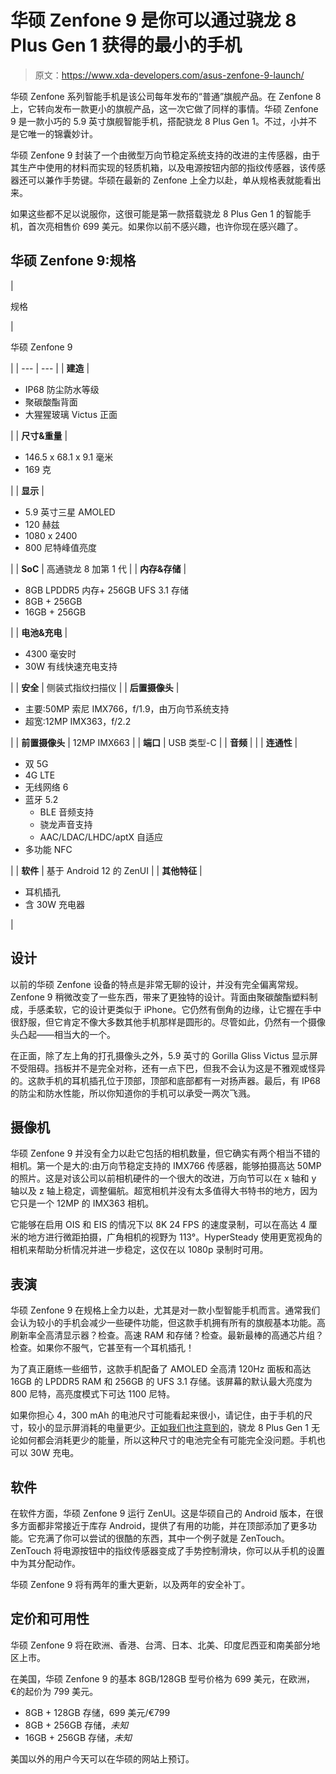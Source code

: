# 华硕 Zenfone 9 是你可以通过骁龙 8 Plus Gen 1 获得的最小的手机

> 原文：<https://www.xda-developers.com/asus-zenfone-9-launch/>

华硕 Zenfone 系列智能手机是该公司每年发布的“普通”旗舰产品。在 Zenfone 8 上，它转向发布一款更小的旗舰产品，这一次它做了同样的事情。华硕 Zenfone 9 是一款小巧的 5.9 英寸旗舰智能手机，搭配骁龙 8 Plus Gen 1。不过，小并不是它唯一的锦囊妙计。

华硕 Zenfone 9 封装了一个由微型万向节稳定系统支持的改进的主传感器，由于其生产中使用的材料而实现的轻质机箱，以及电源按钮内部的指纹传感器，该传感器还可以兼作手势键。华硕在最新的 Zenfone 上全力以赴，单从规格表就能看出来。

如果这些都不足以说服你，这很可能是第一款搭载骁龙 8 Plus Gen 1 的智能手机，首次亮相售价 699 美元。如果你以前不感兴趣，也许你现在感兴趣了。

## 华硕 Zenfone 9:规格

| 

规格

 | 

华硕 Zenfone 9

 |
| --- | --- |
| **建造** | 

*   IP68 防尘防水等级
*   聚碳酸酯背面
*   大猩猩玻璃 Victus 正面

 |
| **尺寸&重量** | 

*   146.5 x 68.1 x 9.1 毫米
*   169 克

 |
| **显示** | 

*   5.9 英寸三星 AMOLED
*   120 赫兹
*   1080 x 2400
*   800 尼特峰值亮度

 |
| **SoC** | 高通骁龙 8 加第 1 代 |
| **内存&存储** | 

*   8GB LPDDR5 内存+ 256GB UFS 3.1 存储
*   8GB + 256GB
*   16GB + 256GB

 |
| **电池&充电** | 

*   4300 毫安时
*   30W 有线快速充电支持

 |
| **安全** | 侧装式指纹扫描仪 |
| **后置摄像头** | 

*   主要:50MP 索尼 IMX766，f/1.9，由万向节系统支持
*   超宽:12MP IMX363，f/2.2

 |
| **前置摄像头** | 12MP IMX663 |
| **端口** | USB 类型-C |
| **音频** |  |
| **连通性** | 

*   双 5G
*   4G LTE
*   无线网络 6
*   蓝牙 5.2
    *   BLE 音频支持
    *   骁龙声音支持
    *   AAC/LDAC/LHDC/aptX 自适应
*   多功能 NFC

 |
| **软件** | 基于 Android 12 的 ZenUI |
| **其他特征** | 

*   耳机插孔
*   含 30W 充电器

 |

## 设计

以前的华硕 Zenfone 设备的特点是非常无聊的设计，并没有完全偏离常规。Zenfone 9 稍微改变了一些东西，带来了更独特的设计。背面由聚碳酸酯塑料制成，手感柔软，它的设计更类似于 iPhone。它仍然有倒角的边缘，让它握在手中很舒服，但它肯定不像大多数其他手机那样是圆形的。尽管如此，仍然有一个摄像头凸起——相当大的一个。

在正面，除了左上角的打孔摄像头之外，5.9 英寸的 Gorilla Gliss Victus 显示屏不受阻碍。挡板并不是完全对称，还有一点下巴，但我不会认为这是不雅观或怪异的。这款手机的耳机插孔位于顶部，顶部和底部都有一对扬声器。最后，有 IP68 的防尘和防水性能，所以你知道你的手机可以承受一两次飞溅。

## 摄像机

华硕 Zenfone 9 并没有全力以赴它包括的相机数量，但它确实有两个相当不错的相机。第一个是大的:由万向节稳定支持的 IMX766 传感器，能够拍摄高达 50MP 的照片。这是对该公司以前相机硬件的一个很大的改进，万向节可以在 x 轴和 y 轴以及 z 轴上稳定，调整偏航。超宽相机并没有太多值得大书特书的地方，因为它只是一个 12MP 的 IMX363 相机。

它能够在启用 OIS 和 EIS 的情况下以 8K 24 FPS 的速度录制，可以在高达 4 厘米的地方进行微距拍摄，广角相机的视野为 113°。HyperSteady 使用更宽视角的相机来帮助分析情况并进一步稳定，这仅在以 1080p 录制时可用。

## 表演

华硕 Zenfone 9 在规格上全力以赴，尤其是对一款小型智能手机而言。通常我们会认为较小的手机会减少一些硬件功能，但这款手机拥有所有的旗舰基本功能。高刷新率全高清显示器？检查。高速 RAM 和存储？检查。最新最棒的高通芯片组？检查。如果你不服气，它甚至有一个耳机插孔！

为了真正磨练一些细节，这款手机配备了 AMOLED 全高清 120Hz 面板和高达 16GB 的 LPDDR5 RAM 和 256GB 的 UFS 3.1 存储。该屏幕的默认最大亮度为 800 尼特，高亮度模式下可达 1100 尼特。

如果你担心 4，300 mAh 的电池尺寸可能看起来很小，请记住，由于手机的尺寸，较小的显示屏消耗的电量更少。[正如我们也注意到的](https://www.xda-developers.com/qualcomm-snapdragon-8-plus-gen-1-benchmarks/)，骁龙 8 Plus Gen 1 无论如何都会消耗更少的能量，所以这种尺寸的电池完全有可能完全没问题。手机也可以 30W 充电。

## 软件

在软件方面，华硕 Zenfone 9 运行 ZenUI。这是华硕自己的 Android 版本，在很多方面都非常接近于库存 Android，提供了有用的功能，并在顶部添加了更多功能。它充满了你可以尝试的很酷的东西，其中一个例子就是 ZenTouch。ZenTouch 将电源按钮中的指纹传感器变成了手势控制滑块，你可以从手机的设置中为其分配动作。

华硕 Zenfone 9 将有两年的重大更新，以及两年的安全补丁。

## 定价和可用性

华硕 Zenfone 9 将在欧洲、香港、台湾、日本、北美、印度尼西亚和南美部分地区上市。

在美国，华硕 Zenfone 9 的基本 8GB/128GB 型号价格为 699 美元，在欧洲，€的起价为 799 美元。

*   8GB + 128GB 存储，699 美元/€799
*   8GB + 256GB 存储，*未知*
*   16GB + 256GB 存储，*未知*

美国以外的用户今天可以在华硕的网站上预订。
